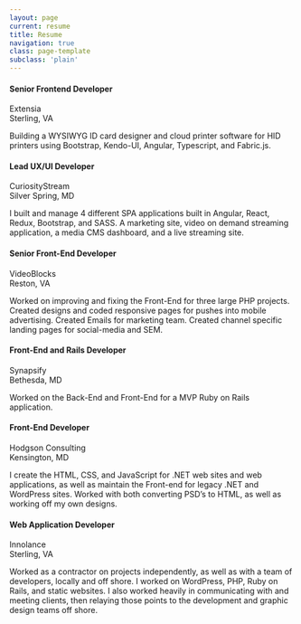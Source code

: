 ```yaml
---
layout: page
current: resume
title: Resume
navigation: true
class: page-template
subclass: 'plain'
---
```


#### Senior Frontend Developer
Extensia  
Sterling, VA

Building a WYSIWYG ID card designer and cloud printer software for HID printers
using Bootstrap, Kendo-UI, Angular, Typescript, and Fabric.js.

#### Lead UX/UI Developer
CuriosityStream  
Silver Spring, MD

I built and manage 4 different SPA applications built in Angular, React, Redux,
Bootstrap, and SASS. A marketing site, video on demand streaming application, a
media CMS dashboard, and a live streaming site.

#### Senior Front-End Developer
VideoBlocks  
Reston, VA

Worked on improving and fixing the Front-End for three large PHP projects.
Created designs and coded responsive pages for pushes into mobile advertising.
Created Emails for marketing team. Created channel specific landing pages for
social-media and SEM.

#### Front-End and Rails Developer
Synapsify  
Bethesda, MD

Worked on the Back-End and Front-End for a MVP Ruby on Rails application.

#### Front-End Developer
Hodgson Consulting  
Kensington, MD

I create the HTML, CSS, and JavaScript for .NET web sites and web applications,
as well as maintain the Front-end for legacy .NET and WordPress sites. Worked
with both converting PSD’s to HTML, as well as working off my own designs.

#### Web Application Developer
Innolance  
Sterling, VA

Worked as a contractor on projects independently, as well as with a team of
developers, locally and off shore. I worked on WordPress, PHP, Ruby on Rails,
and static websites. I also worked heavily in communicating with and meeting
clients, then relaying those points to the development and graphic design teams
off shore.
